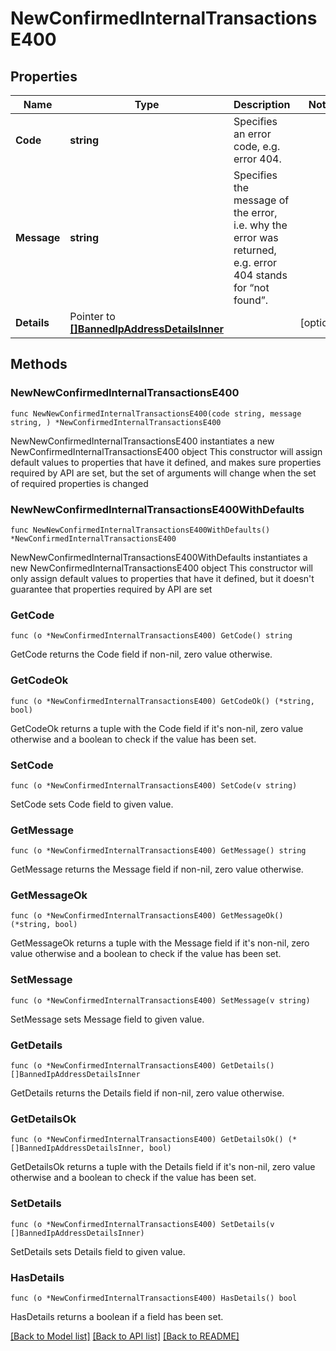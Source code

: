 # NewConfirmedInternalTransactionsE400

## Properties

Name | Type | Description | Notes
------------ | ------------- | ------------- | -------------
**Code** | **string** | Specifies an error code, e.g. error 404. | 
**Message** | **string** | Specifies the message of the error, i.e. why the error was returned, e.g. error 404 stands for “not found”. | 
**Details** | Pointer to [**[]BannedIpAddressDetailsInner**](BannedIpAddressDetailsInner.md) |  | [optional] 

## Methods

### NewNewConfirmedInternalTransactionsE400

`func NewNewConfirmedInternalTransactionsE400(code string, message string, ) *NewConfirmedInternalTransactionsE400`

NewNewConfirmedInternalTransactionsE400 instantiates a new NewConfirmedInternalTransactionsE400 object
This constructor will assign default values to properties that have it defined,
and makes sure properties required by API are set, but the set of arguments
will change when the set of required properties is changed

### NewNewConfirmedInternalTransactionsE400WithDefaults

`func NewNewConfirmedInternalTransactionsE400WithDefaults() *NewConfirmedInternalTransactionsE400`

NewNewConfirmedInternalTransactionsE400WithDefaults instantiates a new NewConfirmedInternalTransactionsE400 object
This constructor will only assign default values to properties that have it defined,
but it doesn't guarantee that properties required by API are set

### GetCode

`func (o *NewConfirmedInternalTransactionsE400) GetCode() string`

GetCode returns the Code field if non-nil, zero value otherwise.

### GetCodeOk

`func (o *NewConfirmedInternalTransactionsE400) GetCodeOk() (*string, bool)`

GetCodeOk returns a tuple with the Code field if it's non-nil, zero value otherwise
and a boolean to check if the value has been set.

### SetCode

`func (o *NewConfirmedInternalTransactionsE400) SetCode(v string)`

SetCode sets Code field to given value.


### GetMessage

`func (o *NewConfirmedInternalTransactionsE400) GetMessage() string`

GetMessage returns the Message field if non-nil, zero value otherwise.

### GetMessageOk

`func (o *NewConfirmedInternalTransactionsE400) GetMessageOk() (*string, bool)`

GetMessageOk returns a tuple with the Message field if it's non-nil, zero value otherwise
and a boolean to check if the value has been set.

### SetMessage

`func (o *NewConfirmedInternalTransactionsE400) SetMessage(v string)`

SetMessage sets Message field to given value.


### GetDetails

`func (o *NewConfirmedInternalTransactionsE400) GetDetails() []BannedIpAddressDetailsInner`

GetDetails returns the Details field if non-nil, zero value otherwise.

### GetDetailsOk

`func (o *NewConfirmedInternalTransactionsE400) GetDetailsOk() (*[]BannedIpAddressDetailsInner, bool)`

GetDetailsOk returns a tuple with the Details field if it's non-nil, zero value otherwise
and a boolean to check if the value has been set.

### SetDetails

`func (o *NewConfirmedInternalTransactionsE400) SetDetails(v []BannedIpAddressDetailsInner)`

SetDetails sets Details field to given value.

### HasDetails

`func (o *NewConfirmedInternalTransactionsE400) HasDetails() bool`

HasDetails returns a boolean if a field has been set.


[[Back to Model list]](../README.md#documentation-for-models) [[Back to API list]](../README.md#documentation-for-api-endpoints) [[Back to README]](../README.md)


